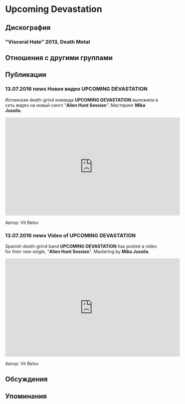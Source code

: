 # Upcoming Devastation



## Дискография

### "Visceral Hate" 2013, Death Metal




## Отношения с другими группами


## Публикации

### 13.07.2016 news Новое видео UPCOMING DEVASTATION

<p>Испанская death-grind команда <strong>UPCOMING DEVASTATION</strong> выложила в сеть видео на новый сингл "<strong>Alien Hunt Session</strong>". Мастеринг <strong>Mika Jussila</strong>.</p><p><center><iframe width="560" height="315" src="https://www.youtube.com/embed/C3oDLUwBqcI" frameborder="0" allowfullscreen=""></iframe><p></p></center>
Автор: Vit Belov

### 13.07.2016 news Video of UPCOMING DEVASTATION

<p>Spanish death-grind band<strong> UPCOMING DEVASTATION</strong> has posted a video for their new single, "<strong>Alien Hunt Session</strong>". Mastering by <strong>Mika Jussila</strong>.</p><p><center><iframe width="560" height="315" src="https://www.youtube.com/embed/C3oDLUwBqcI" frameborder="0" allowfullscreen=""></iframe><p></p></center>
Автор: Vit Belov


## Обсуждения


## Упоминания

